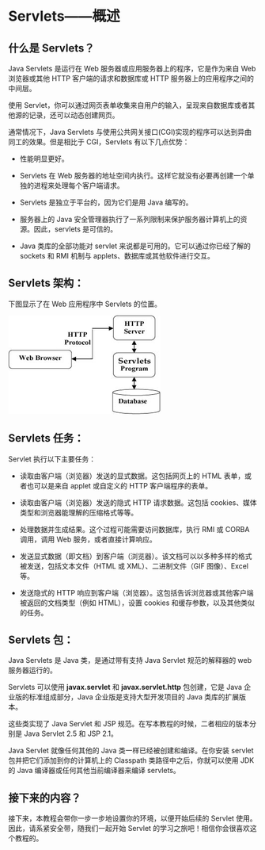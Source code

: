 # Servlets——概述

## 什么是 Servlets？

Java Servlets 是运行在 Web 服务器或应用服务器上的程序，它是作为来自 Web 浏览器或其他 HTTP 客户端的请求和数据库或 HTTP 服务器上的应用程序之间的中间层。

使用 Servlet，你可以通过网页表单收集来自用户的输入，呈现来自数据库或者其他源的记录，还可以动态创建网页。

通常情况下，Java Servlets 与使用公共网关接口(CGI)实现的程序可以达到异曲同工的效果。但是相比于 CGI，Servlets 有以下几点优势：

- 性能明显更好。

- Servlets 在 Web 服务器的地址空间内执行。这样它就没有必要再创建一个单独的进程来处理每个客户端请求。

- Servlets 是独立于平台的，因为它们是用 Java 编写的。

- 服务器上的 Java 安全管理器执行了一系列限制来保护服务器计算机上的资源。因此，servlets 是可信的。

- Java 类库的全部功能对 servlet 来说都是可用的。它可以通过你已经了解的 sockets 和 RMI 机制与 applets、数据库或其他软件进行交互。

## Servlets 架构：

下图显示了在 Web 应用程序中 Servlets 的位置。

![](images/arch1.jpg)

## Servlets 任务：

Servlet 执行以下主要任务：

- 读取由客户端（浏览器）发送的显式数据。这包括网页上的 HTML 表单，或者也可以是来自 applet 或自定义的 HTTP 客户端程序的表单。

- 读取由客户端（浏览器）发送的隐式 HTTP 请求数据。这包括 cookies、媒体类型和浏览器能理解的压缩格式等等。

- 处理数据并生成结果。这个过程可能需要访问数据库，执行 RMI 或 CORBA 调用，调用 Web 服务，或者直接计算响应。

- 发送显式数据（即文档）到客户端（浏览器）。该文档可以以多种多样的格式被发送，包括文本文件（HTML 或 XML）、二进制文件（GIF 图像）、Excel 等。

- 发送隐式的 HTTP 响应到客户端（浏览器）。这包括告诉浏览器或其他客户端被返回的文档类型（例如 HTML），设置 cookies 和缓存参数，以及其他类似的任务。

## Servlets 包：

Java Servlets 是 Java 类，是通过带有支持 Java Servlet 规范的解释器的 web 服务器运行的。

Servlets 可以使用 **javax.servlet** 和 **javax.servlet.http** 包创建，它是 Java 企业版的标准组成部分，Java 企业版是支持大型开发项目的 Java 类库的扩展版本。

这些类实现了 Java Servlet 和 JSP 规范。在写本教程的时候，二者相应的版本分别是 Java Servlet 2.5 和 JSP 2.1。

Java Servlet 就像任何其他的 Java 类一样已经被创建和编译。在你安装 servlet 包并把它们添加到你的计算机上的 Classpath 类路径中之后，你就可以使用 JDK 的 Java 编译器或任何其他当前编译器来编译 servlets。

## 接下来的内容？

接下来，本教程会带你一步一步地设置你的环境，以便开始后续的 Servlet 使用。因此，请系紧安全带，随我们一起开始 Servlet 的学习之旅吧！相信你会很喜欢这个教程的。
